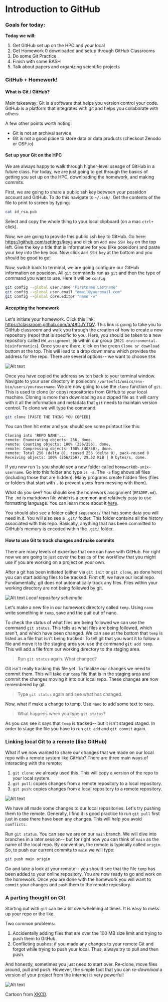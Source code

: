 # Introduction to GitHub

### Goals for today: 
**Today we will:**
1. Get GitHub set up on the HPC and your local
2. Get Homework 0 downloaded and setup through GitHub Classrooms
3. Do some Git Practice
4. Finish with some BASH
1. Talk about papers and organizing scientific projects

### GitHub + Homework! 
#### What is Git / GitHub?

Main takeaway:  Git is a software that helps you version control your code. GitHub is a platform that integrates with git and helps you collaborate with others. 

A few other points worth noting: 
- Git is not an archival service
- Git is not a good place to store data or data products (checkout Zenodo or OSF.io)

#### Set up your Git on the HPC
We are always happy to walk through higher-level useage of GitHub in a future class. For today, we are just going to get through the basics of getting you set up on the HPC,  downloading the homework, and making commits. 

First, we are going to share a public ssh key between your poseidon account and GitHub. To do this navigate to `~/.ssh/`. Get the contents of the file to print to screen by typing: 

```bash
cat id_rsa.pub
```
Select and copy the whole thing to your local clipboard (on a mac `ctrl+` click). 

Now, we are going to provide this public ssh key to GitHub. Go here: https://github.com/settings/keys and click on `Add new SSH key` on the top left. Give the key a title that is informative for you (like poseidon) and paste your key into the key box. Now click `Add SSH key` at the bottom and you should be good to go!

Now, switch back to terminal, we are going configure our GitHub information on poseidon. All `git` commands run as `git` and then the type of command you want to use. Here it will be `config`

```bash
git config --global user.name "Firstname Lastname" 
git config --global user.email "email@youremail.com"
git config --global core.editor "nano -w"
```

#### Accepting the homework
Let's initiate your homework. Click this link: https://classroom.github.com/a/48DJYTQV. This link is going to take you to GitHub classroom and walk you through the creation of how to create a new repository (repo) that is specific to you. Here, you should be taken to a new repository called `HW_assignment_0b` within our group (`2021-environmental-bioinformatics`). Once you are there, click on the green `Clone or download` buttom at the top. This will lead to a drop down menu which provides the address for the repo. There are several options-- we want to choose `SSH`.  

![Alt text](images/repo-example.png)

Once you have copied the address switch back to your terminal window. Navigate to your user directory in posiedon: `/vortexfs1/omics/env-bio/users/yourusername`. We are now going to use the `clone` function of `git`. This is used to clone (or copy) repositories from GitHub to your local machine. Cloning is more than downloading as a zipped file as it will carry with it all the information and metadata that `git` needs to maintain version control. To clone we will type the command: 

```bash
git clone [PASTE THE THING YOU COPIED]
```  
You can then hit enter and you should see some printout like this: 

```
Cloning into 'REPO NAME'...
remote: Enumerating objects: 256, done.
remote: Counting objects: 100% (256/256), done.
remote: Compressing objects: 100% (40/40), done.
remote: Total 256 (delta 0), reused 256 (delta 0), pack-reused 0
Receiving objects: 100% (256/256), 29.52 KiB | 0 bytes/s, done.
```

If you now run `ls` you should see a new folder called `homework0b-unix-username`. Go into this folder and type `ls -a`.  The `-a` flag shows all files (including those that are hidden). Many programs create hidden files (files or folders that start with `.` to prevent users from messing with them). 

What do you see? You should see the homework assignment (`README.md`). The `.md` is markdown file which is a common and relatively easy to use formatting language. You can learn more about it [here](https://guides.github.com/features/mastering-markdown/). 

You should also see a folder called `sequences/` that has some data you will need in it. You will also see a `.git/` folder. This folder contains all the history associated with this repo. Basically, anything that has been committed to GitHub's memory is encoded within the `.git/` folder. 

#### How to use Git to track changes and make commits
There are many levels of expertise that one can have with GitHub. For right now we are going to just cover the basics of the workflow that you might use if you are working on a project on your own. 

After a git has been initiated (either via `git init` or `git clone`, as done here) you can start adding files to be tracked. First off, we have our local repo. Fundamentally, git does not automatically track any files. Files within your working directory are not being followed by git. 

![Alt text](images/github-local.png)
*Local repository schematic* 

Let's make a new file in  our homework directory called `temp`. Using `nano` write something in `temp`, save and the quit out of nano. 
 
To check the status of what files are being followed we can use the command `git status`. This tells us what files are being followed, which aren't, and which have been changed. We can see at the bottom that `temp` is listed as a file that isn't being tracked. To tell git that you want it to follow a file and move it to the staging area you use the command `git add temp`. This will add a file from our working directory to the staging area.  

> Run `git status` again. What changed? 

Git isn't really tracking this file yet. To finalize our changes we need to commit them. This will take our `temp` file that is in the staging area and commit the changes moving it into our local repo. These changes are now remembered by git. 

> Type `git status` again and see what has changed. 

Now, what if make a change to temp. Use `nano` to add some text to `temp`. 
> What happens when you type `git status`? 

As you can see it says that `temp` is tracked-- but it isn't staged staged. In order to stage the file you have to run `git add` and `git commit` again. 

### Linking local Git to a remote (like GitHub)
What if we now wanted to share our changes that we made on our local repo with a remote system like GitHub? There are three main ways of interacting with the remote: 
1. `git clone`: we already used this. This will copy a version of the repo to your local system. 
2. `git pull`: copies changes from a remote repository to a local repository.
3. `git push`:  copies changes from a local repository to a remote repository.

![Alt text](images/github-local-remote.png)

We have all made some changes to our local repositories. Let's try pushing them to the remote. Generally, I find it is good practice to run `git pull` first just in case there have been any changes. This will help you avoid `conflicts`. 

Run `git status`. You can see we are on our `main` branch. We will dive into branches in a later session-- but for right now you can think of `main` as the name of the local repo. By convention, the remote is typically called `origin`. So, to push our current commits to `main` we will type:

```bash
git push main origin 
``` 
Go and take a look at your remote-- you should see that the file `temp` has been added to your online repository. You are now ready to go and work on the homework. Once you are done with the homework you will want to `commit` your changes and `push` them to the remote repository. 

### A parting thought on Git

Starting out with `git` can be a bit overwhelming at times. It is easy to mess up your repo or the like. 

Two common problems: 
1. Accidentally adding files that are over the 100 MB size limit and trying to push them to GitHub. 
2. Conflicting pushes: if you made any changes to your remote Git and forgot while trying to push your local. Thus, always try to pull and then push. 

And honestly, sometimes you just need to start over. Re-clone, move files around, pull and push. However, the simple fact that you can *re-download* a version of your project from the internet is very powerful! 

![Alt text](images/xkcd.png)

Cartoon from [XKCD](https://xkcd.com/1597/).

